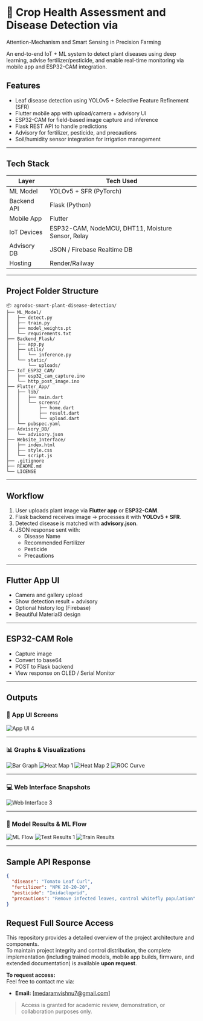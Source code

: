 # 🌿 Crop Health Assessment and Disease Detection via
 Attention-Mechanism and Smart Sensing in Precision
 Farming

An end-to-end IoT + ML system to detect plant diseases using deep learning, advise fertilizer/pesticide, and enable real-time monitoring via mobile app and ESP32-CAM integration.

##  Features

-  Leaf disease detection using YOLOv5 + Selective Feature Refinement (SFR)
-  Flutter mobile app with upload/camera + advisory UI
-  ESP32-CAM for field-based image capture and inference
-  Flask REST API to handle predictions
-  Advisory for fertilizer, pesticide, and precautions
-  Soil/humidity sensor integration for irrigation management

---

##  Tech Stack

| Layer            | Tech Used |
|------------------|-----------|
| ML Model         | YOLOv5 + SFR (PyTorch) |
| Backend API      | Flask (Python) |
| Mobile App       | Flutter |
| IoT Devices      | ESP32-CAM, NodeMCU, DHT11, Moisture Sensor, Relay |
| Advisory DB      | JSON / Firebase Realtime DB |
| Hosting          | Render/Railway|

---

##  Project Folder Structure

```
📦 agrodoc-smart-plant-disease-detection/
├── ML_Model/
│   ├── detect.py
│   ├── train.py
│   ├── model_weights.pt
│   └── requirements.txt
├── Backend_Flask/
│   ├── app.py
│   ├── utils/
│   │   └── inference.py
│   └── static/
│       └── uploads/
├── IoT_ESP32_CAM/
│   ├── esp32_cam_capture.ino
│   └── http_post_image.ino
├── Flutter_App/
│   ├── lib/
│   │   ├── main.dart
│   │   └── screens/
│   │       ├── home.dart
│   │       ├── result.dart
│   │       └── upload.dart
│   └── pubspec.yaml
├── Advisory_DB/
│   └── advisory.json
├── Website_Interface/
│   ├── index.html
│   ├── style.css
│   └── script.js
├── .gitignore
├── README.md
└── LICENSE
```

---

##  Workflow

1. User uploads plant image via **Flutter app** or **ESP32-CAM**.
2. Flask backend receives image → processes it with **YOLOv5 + SFR**.
3. Detected disease is matched with **advisory.json**.
4. JSON response sent with:
    -  Disease Name
    -  Recommended Fertilizer
    -  Pesticide
    -  Precautions

---

##  Flutter App UI

- Camera and gallery upload
- Show detection result + advisory
- Optional history log (Firebase)
- Beautiful Material3 design

---

##  ESP32-CAM Role

- Capture image
- Convert to base64
- POST to Flask backend
- View response on OLED / Serial Monitor

---


## Outputs

### 📱 App UI Screens
![App UI 4](screenshots/4_app_new.jpg)

---

### 📊 Graphs & Visualizations

![Bar Graph](screenshots/bargraph.jpg)
![Heat Map 1](screenshots/heat_map.jpg)
![Heat Map 2](screenshots/new_heatmap.jpg)
![ROC Curve](screenshots/eoc_curve.jpg)

---

### 💻 Web Interface Snapshots

![Web Interface 3](screenshots/web3.jpg)

---

### 🤖 Model Results & ML Flow

![ML Flow](screenshots/ml_flow.jpg)
![Test Results 1](screenshots/test_results.jpg)
![Train Results](screenshots/trainresults.jpg)

---


##  Sample API Response

```json
{
  "disease": "Tomato Leaf Curl",
  "fertilizer": "NPK 20-20-20",
  "pesticide": "Imidacloprid",
  "precautions": "Remove infected leaves, control whitefly population"
}
```

## Request Full Source Access

This repository provides a detailed overview of the project architecture and components.  
To maintain project integrity and control distribution, the complete implementation (including trained models, mobile app builds, firmware, and extended documentation) is available **upon request**.

 **To request access:**  
Feel free to contact me via:

-  **Email:** [medaramvishnu7@gmail.com]  

> Access is granted for academic review, demonstration, or collaboration purposes only.
